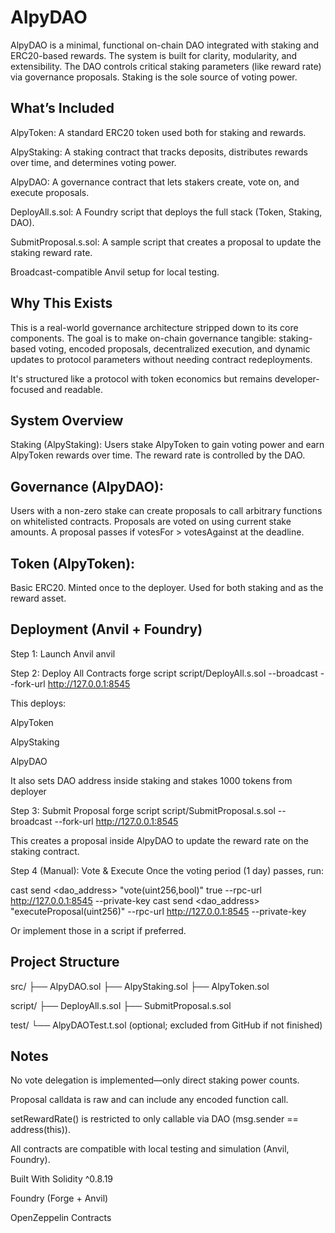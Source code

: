
# AlpyDAO

AlpyDAO is a minimal, functional on-chain DAO integrated with staking and ERC20-based rewards. The system is built for clarity, modularity, and extensibility. The DAO controls critical staking parameters (like reward rate) via governance proposals. Staking is the sole source of voting power.

## What’s Included
AlpyToken: A standard ERC20 token used both for staking and rewards.

AlpyStaking: A staking contract that tracks deposits, distributes rewards over time, and determines voting power.

AlpyDAO: A governance contract that lets stakers create, vote on, and execute proposals.

DeployAll.s.sol: A Foundry script that deploys the full stack (Token, Staking, DAO).

SubmitProposal.s.sol: A sample script that creates a proposal to update the staking reward rate.

Broadcast-compatible Anvil setup for local testing.

## Why This Exists
This is a real-world governance architecture stripped down to its core components. The goal is to make on-chain governance tangible: staking-based voting, encoded proposals, decentralized execution, and dynamic updates to protocol parameters without needing contract redeployments.

It's structured like a protocol with token economics but remains developer-focused and readable.

## System Overview
Staking (AlpyStaking):
Users stake AlpyToken to gain voting power and earn AlpyToken rewards over time. The reward rate is controlled by the DAO.

## Governance (AlpyDAO):
Users with a non-zero stake can create proposals to call arbitrary functions on whitelisted contracts. Proposals are voted on using current stake amounts. A proposal passes if votesFor > votesAgainst at the deadline.

## Token (AlpyToken):
Basic ERC20. Minted once to the deployer. Used for both staking and as the reward asset.

## Deployment (Anvil + Foundry)
Step 1: Launch Anvil
anvil

Step 2: Deploy All Contracts
forge script script/DeployAll.s.sol --broadcast --fork-url http://127.0.0.1:8545

This deploys:

AlpyToken

AlpyStaking

AlpyDAO

It also sets DAO address inside staking and stakes 1000 tokens from deployer

Step 3: Submit Proposal
forge script script/SubmitProposal.s.sol --broadcast --fork-url http://127.0.0.1:8545

This creates a proposal inside AlpyDAO to update the reward rate on the staking contract.

Step 4 (Manual): Vote & Execute
Once the voting period (1 day) passes, run:

cast send <dao_address> "vote(uint256,bool)" <proposalId> true --rpc-url http://127.0.0.1:8545 --private-key <key>
cast send <dao_address> "executeProposal(uint256)" <proposalId> --rpc-url http://127.0.0.1:8545 --private-key <key>

Or implement those in a script if preferred.

## Project Structure
src/
├── AlpyDAO.sol
├── AlpyStaking.sol
├── AlpyToken.sol

script/
├── DeployAll.s.sol
├── SubmitProposal.s.sol

test/
└── AlpyDAOTest.t.sol (optional; excluded from GitHub if not finished)

## Notes
No vote delegation is implemented—only direct staking power counts.

Proposal calldata is raw and can include any encoded function call.

setRewardRate() is restricted to only callable via DAO (msg.sender == address(this)).

All contracts are compatible with local testing and simulation (Anvil, Foundry).

Built With
Solidity ^0.8.19

Foundry (Forge + Anvil)

OpenZeppelin Contracts
